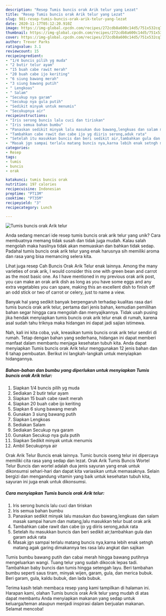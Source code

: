 ```yaml
---
description: "Resep Tumis buncis orak Arik telur yang Lezat"
title: "Resep Tumis buncis orak Arik telur yang Lezat"
slug: 981-resep-tumis-buncis-orak-arik-telur-yang-lezat
date: 2020-11-17T05:12:20.910Z
image: https://img-global.cpcdn.com/recipes/272cdb8a600c14d5/751x532cq70/tumis-buncis-orak-arik-telur-foto-resep-utama.jpg
thumbnail: https://img-global.cpcdn.com/recipes/272cdb8a600c14d5/751x532cq70/tumis-buncis-orak-arik-telur-foto-resep-utama.jpg
cover: https://img-global.cpcdn.com/recipes/272cdb8a600c14d5/751x532cq70/tumis-buncis-orak-arik-telur-foto-resep-utama.jpg
author: Trevor Parks
ratingvalue: 3.1
reviewcount: 15
recipeingredient:
- "1/4 buncis pilih yg muda"
- "2 butir telur ayam"
- "15 buah cabe rawit merah"
- "20 buah cabe ijo keriting"
- "6 siung bawang merah"
- "3 siung bawang putih"
- " Lengkoas"
- " Salam"
- "Secukup nya garam"
- "Secukup nya gula putih"
- "Sedikit minyak untuk menumis"
- "Secukupnya air"
recipeinstructions:
- "Iris serong buncis lalu cuci dan tiriskan"
- "Iris semua bahan bumbu"
- "Panaskan sedikit minyak lalu masukan duo bawang,lengkuas dan salam masak sampai harum dan matang,lalu masukkan telur buat orak arik"
- "Tambahkan cabe rawit dan cabe ijo yg diiris serong,aduk rata"
- "Setelah itu masukkan buncis dan beri sedikit air,tambahkan gula dan garam aduk rata"
- "Masak jgn sampai terlalu matang buncis nya,karna lebih enak setngh matang agak garing dimakannya tes rasa lalu angkat dan sajikan"
categories:
- Resep
tags:
- tumis
- buncis
- orak

katakunci: tumis buncis orak 
nutrition: 197 calories
recipecuisine: Indonesian
preptime: "PT13M"
cooktime: "PT35M"
recipeyield: "3"
recipecategory: Lunch

---
```



![Tumis buncis orak Arik telur](https://img-global.cpcdn.com/recipes/272cdb8a600c14d5/751x532cq70/tumis-buncis-orak-arik-telur-foto-resep-utama.jpg)

Anda sedang mencari ide resep tumis buncis orak arik telur yang unik? Cara membuatnya memang tidak susah dan tidak juga mudah. Kalau salah mengolah maka hasilnya tidak akan memuaskan dan bahkan tidak sedap. Padahal tumis buncis orak arik telur yang enak harusnya sih memiliki aroma dan rasa yang bisa memancing selera kita.

Lihat juga resep Cah Buncis Orak Arik Telur enak lainnya. Among the many varieties of orak arik, I would consider this one with green bean and carrot as the most basic one. As I have mentioned in my previous orak arik post, you can make an orak arik dish as long as you have some eggs and any extra vegetables you can spare, making this an excellent dish to finish off an odd stick or two of carrot or celery, just to name a view.

Banyak hal yang sedikit banyak berpengaruh terhadap kualitas rasa dari tumis buncis orak arik telur, pertama dari jenis bahan, kemudian pemilihan bahan segar hingga cara mengolah dan menyajikannya. Tidak usah pusing jika hendak menyiapkan tumis buncis orak arik telur enak di rumah, karena asal sudah tahu triknya maka hidangan ini dapat jadi sajian istimewa.


Nah, kali ini kita coba, yuk, kreasikan tumis buncis orak arik telur sendiri di rumah. Tetap dengan bahan yang sederhana, hidangan ini dapat memberi manfaat dalam membantu menjaga kesehatan tubuh kita. Anda dapat menyiapkan Tumis buncis orak Arik telur menggunakan 12 jenis bahan dan 6 tahap pembuatan. Berikut ini langkah-langkah untuk menyiapkan hidangannya.

<!--inarticleads1-->

##### Bahan-bahan dan bumbu yang diperlukan untuk menyiapkan Tumis buncis orak Arik telur:

1. Siapkan 1/4 buncis pilih yg muda
1. Sediakan 2 butir telur ayam
1. Siapkan 15 buah cabe rawit merah
1. Siapkan 20 buah cabe ijo keriting
1. Siapkan 6 siung bawang merah
1. Gunakan 3 siung bawang putih
1. Siapkan  Lengkoas
1. Sediakan  Salam
1. Sediakan Secukup nya garam
1. Gunakan Secukup nya gula putih
1. Siapkan Sedikit minyak untuk menumis
1. Ambil Secukupnya air


Orak Arik Telur Buncis enak lainnya. Tumic buncis oseng telur ini dipercaya memiliki cita rasa yang sedap dan lezat. Orak Arik Tumis Buncis Wortel Telur Buncis dan wortel adalah dua jenis sayuran yang enak untuk dikonsumsi sehari-hari dan dapat kita variasikan untuk memasaknya. Selain bergizi dan mengandung vitamin yang baik untuk kesehatan tubuh kita, sayuran ini juga enak untuk dikonsumsi. 

<!--inarticleads2-->

##### Cara menyiapkan Tumis buncis orak Arik telur:

1. Iris serong buncis lalu cuci dan tiriskan
1. Iris semua bahan bumbu
1. Panaskan sedikit minyak lalu masukan duo bawang,lengkuas dan salam masak sampai harum dan matang,lalu masukkan telur buat orak arik
1. Tambahkan cabe rawit dan cabe ijo yg diiris serong,aduk rata
1. Setelah itu masukkan buncis dan beri sedikit air,tambahkan gula dan garam aduk rata
1. Masak jgn sampai terlalu matang buncis nya,karna lebih enak setngh matang agak garing dimakannya tes rasa lalu angkat dan sajikan


Tumis bumbu bawang putih dan cabai merah hingga bawang putihnya mengeluarkan wangi. Tuang telur yang sudah dikocok lepas tadi. Tambahkan baby buncis dan tumis hingga setengah layu. Beri tambahan bumbu seperti saus tiram, minyak wijen, garam, gula, dan merica bubuk. Beri garam, gula, kaldu bubuk, dan lada bubuk. 

Terima kasih telah membaca resep yang kami tampilkan di halaman ini. Harapan kami, olahan Tumis buncis orak Arik telur yang mudah di atas dapat membantu Anda menyiapkan makanan yang sedap untuk keluarga/teman ataupun menjadi inspirasi dalam berjualan makanan. Selamat mencoba!
